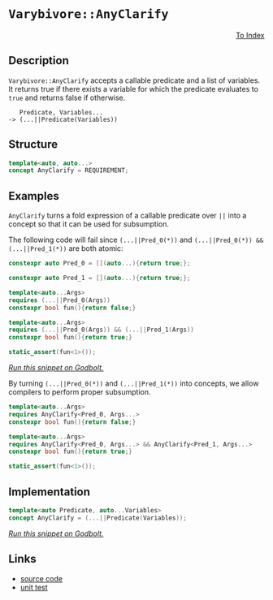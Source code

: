 <!-- Copyright 2024 Feng Mofan
SPDX-License-Identifier: Apache-2.0 -->

# `Varybivore::AnyClarify`

<p style='text-align: right;'><a href="../../../index.md#conceptualizations-3">To Index</a></p>

## Description

`Varybivore::AnyClarify` accepts a callable predicate and a list of variables.
It returns true if there exists a variable for which the predicate evaluates to `true` and returns false if otherwise.

<pre><code>   Predicate, Variables...
-> (...||Predicate(Variables))</code></pre>

## Structure

```C++
template<auto, auto...>
concept AnyClarify = REQUIREMENT;
```

## Examples

`AnyClarify` turns a fold expression of a callable predicate over `||` into a concept so that it can be used for subsumption.

The following code will fail since `(...||Pred_0(*))` and `(...||Pred_0(*)) && (...||Pred_1(*))` are both atomic:

```C++
constexpr auto Pred_0 = [](auto...){return true;};

constexpr auto Pred_1 = [](auto...){return true;};

template<auto...Args>
requires (...||Pred_0(Args))
constexpr bool fun(){return false;}

template<auto...Args>
requires (...||Pred_0(Args)) && (...||Pred_1(Args))
constexpr bool fun(){return true;}

static_assert(fun<1>());
```

[*Run this snippet on Godbolt.*](https://godbolt.org/#z:OYLghAFBqd5QCxAYwPYBMCmBRdBLAF1QCcAaPECAMzwBtMA7AQwFtMQByARg9KtQYEAysib0QXACx8BBAKoBnTAAUAHpwAMvAFYTStJg1DIApACYAQuYukl9ZATwDKjdAGFUtAK4sGIMwCspK4AMngMmAByPgBGmMQSAMykAA6oCoRODB7evv5BaRmOAmER0SxxCVzJdpgOWUIETMQEOT5%2BgbaY9sUMjc0EpVGx8Um2TS1teZ0KE4PhwxWj1QCUtqhexMjsHGgMs5iqKcQA1ExeRCfKxJjoAPoaJyaJACJPAVYBLxDnRAB0AJWJgA7BYbgRNgwTgRiF5MM8rMCXgiTBoAIKotF7A5HU6/VBXG73LhPV7vT7ffEAv5A0HgyHQ2HwxKI5EszGYgiYFgpAxc55uKkAtHEYAKZ7YTE3ACOXjwNwUJwg1JBblV11uDwgIrFKyB6OxXNxJxiqE8JyoXgYEFpYMwEOIUKoYiUKKRHPRXJ5fOZgouqGpOvFiUl6JlcoVSpVwLVMY19w02tFCj1TzMADZzOmowDVeqiXcuEndfqsQIcccTWbaBarTaQXaHVCYXC3cj0ZjZkxHMg7kwFEoWtQrQKuBKbUCWRw1rROAFeH4OFpSKhOGrLNYTgoNltMGnEjxSARNNO1gBrEABdN/AAc6akAWB6ckAE5Ek%2BzMlZxxJLwWBINA0UhF2XVcOF4BQQCA48l2nUg4FgGBEBADYCBSC5yEoNAeToeJIlYHZVDvABaZ8TmAZBkBOKQ/jMXhbkIEg8HQPR%2BEEEQxHYKQZEERQVHUWDSF0LhSAAd2IJgUk4HgZznBcTxXTgAHkLnQggTlQKgTiI9NSMkcjKOoyRaKVDwcPoU5zAPFZeBgrQ1ggJBsJSXCyAoCBnNckBgCkMw%2BDoLliEgiAYgUmJwmaABPaTeHC5hiEipSYm0OoYMPbC2EEJSGFoaLBKwGIvGAQVaFoSDuF4LAWEMYBxHy%2BVUrwAA3TByuXQ46guHZD3CLlv2XWg8BiCSEo8LAFJhPB/wq0gWuIU0lBebkasGowTzWKgDDFAA1PBMFEpSUkYGKeOEURxG4tj5CUNQFOE/QapQaxrH0IbIMgNZUBSXpyuI2Z0GeF5TA3SwzFAubiGY1r4DWWp6mcCBXCmPwRNCBZykqPRCkyARkax9IcYYIYMeWLoegaOY8ZEuHen6FpiZGKpxgGKnmfp9HGYkWGd22Ln9Dk4CFLA7SSLIiiqJoswlVwRjLM/LgbKPda1gQTAmCwBIbVIC9JESP432BSQNEkMxJHTQCrxffmfz/EADz%2Be90xvF8by4dMAkkLgAjfdNBcEsCIKgpXYIcpDHJQ1SMPczyLPwthOGaFgmuBYimBOZADCMaiXz%2BLg/na/AiEhliRKujiLukK6%2BNuwTdD88TJJi2SOHnP3QOUyP1M0s5iCTlO04zmrs9z/PTNQcz4n3MxFbsuDw5j%2BJMI88eXIskBE%2BT4jB6MLgXy4ICaFoQLgtCwS4qik7z4SpKUocE6MsYAhstyhSCqKkqypOqqVp2Zd8BueoLU2r0VUJ1LkJ1erdAUoNYaUUxq/1spDaah45oLUwEtaqRhVqgBDnwLaChdr7UOsdGaZdzpcUrrIauAllx1wemtYGVhLCvRiO9LWX0fqcD%2BgQAGrxGHWDBrwVAEMoZsNht0RqCMkaeHaHoNGZROYiWxr0VmyisgMyWEzGmFMWYyLyNTCR8M%2BhzA0ZjamlM9EozZvMBRmi%2Bbbk2LzBW1tW4gSEZwHufdU7p0zsAYeedHgQBlkXfcCtbLK1IKrdWowtbfl/KQf8iQc7G2BN7YEwJEgmzNp7Nu7jwK2CDrPUO8Bw6oTUkvBexA447ETmRFgCgmpUSarvP4PpZj0ULkxEup1y4UNOtQu6dsxISSkhVZurihYdzQhcDSWlan6XqY0k4zSc5tPUhAMyq9J5WUSDPda8EnIr1chUo5a9GkpBSHcFZdw1l9l7s%2BfyR94gnzChFBKl83mJWSqle%2B49MpPxynlP%2BmBCrFTEJ/Ga38sEINIP/RqQCFIdWQF1CBggoGCRgSNSK8CJpIJOqg9I6DlpYPCDg%2ByeCmA7T2gdI6i5DxkM4hIShvEbo0J0EM3xT0QY2BgWIlc30sjlQAPT/S5UwiwgiVwiKwHy7RUiGDuEsXIhVpjSZqNxkqpRBNeiqq0YY2mFjchWLlcYgYuq9BdkmJq6x5rnEON3Hzb8Ez/YePmScRZTSWlrOlp0uW1lwkhxVmrDWlBm7xP/GYHOiREgBACMbfeGho1PhvLkxS%2BTILQQiTrPW1Qbwe0/HG9Mn4nzW0SPJF1%2BSinNzoqmgOwd7JrDmhkZwkggA)

By turning `(...||Pred_0(*))` and `(...||Pred_1(*))` into concepts, we allow compilers to perform proper subsumption.

```C++
template<auto...Args>
requires AnyClarify<Pred_0, Args...>
constexpr bool fun(){return false;}

template<auto...Args>
requires AnyClarify<Pred_0, Args...> && AnyClarify<Pred_1, Args...>
constexpr bool fun(){return true;}

static_assert(fun<1>());
```

## Implementation

```C++
template<auto Predicate, auto...Variables>
concept AnyClarify = (...||Predicate(Variables));
```

[*Run this snippet on Godbolt.*](https://godbolt.org/#z:OYLghAFBqd5QCxAYwPYBMCmBRdBLAF1QCcAaPECAMzwBtMA7AQwFtMQByARg9KtQYEAysib0QXACx8BBAKoBnTAAUAHpwAMvAFYTStJg1DIApACYAQuYukl9ZATwDKjdAGFUtAK4sGIMwCspK4AMngMmAByPgBGmMT%2BGqQADqgKhE4MHt6%2B/kGp6Y4CYRHRLHEJZkl2mA6ZQgRMxATZPn6Btpj2RQwNTQQlUbHxibaNza25HQrjA%2BFD5SNVAJS2qF7EyOwcBJgsyQa7JgDMbkxeRADUysSY%2BKK7pJfnRAB07wBqTXhMMfQKJ2wJg0AEE0AwtskCJcQQwAJ5uAzEPBUOGXE4AEUuEHerxMAHY3AS3Dc7ngHpgIF9kb9/stlicrKDgSCAPQAKk5XO5PNZLI5XMuABVMDMFJduXzQQKebLOVKQSzwTNMKpksRnhdUNdbugAPoadHHLEmAJWAIYiAvVC4hn4iy3AgbBiXAjELyYRkEjFe5mg5W7NUa606u56rhGk1m02W622gkOzBO4gut0er34n3HJmK0G7faHT2nOPvEHEYAA45A0G3ACOXjwt3FsIRSJRcJOJN1BqeZYruMBSoEKqDlxiqE8lyoXgYEDtieTLqoYiUGZ9fpB%2BYOTCOxa1uL7lerZcw9cboph8MR31RndJ%2BqSMPLCgHVfRZgAbOYP5fWzeO6c97hr2z6vseAaquqY4TrQU4znOCaOs6rrukWViZiyLIzDu5J6kwChKM01Azp2XCAnODLZhwqy0JwAS8H4HBaKQqCcESljWJcCjrJsmDvscPCkAQmjUasADWIABJIrwaJIXD4scGgBBon4fmYAAc6n6Jwki8CwEgaEkjHMaxHC8AoIBJMJTHUaQcCwDAiAgOsBDJBc5CUGg%2Bx0PEkSsNsqjqR%2BAC0H6SJcwDIMglxSK8Zi8GSRDIugej8IIIhiOwUgyIIigqOoNmkLoXCkAA7sQTDJJwPA0XRDEiSxnAAPIXG50KoFQlyBSFYURVFMXSWY2IeN59AauYAnLLw1laKsEBIF5yQ%2BWQFAQIty0gMAUhmHwdC7MQFkQDEDUxOETRwtVvCncwxBwk1MTaLU1mCV5bCCE1DC0BdhVYDEXjAGctC0BZ3C8FgLCGMA4g/eedQAG6ig1qq1Bc2yCeEuy0YVtB4DEFW3R4WANW6eD6aDpAI8Q45KBieyQzjRgiasVAGBWHx4JgpVNckjCXTlwiiOI2VpfIShqA1xX6JDKDWNY%2Bi4xZkCrKgUKZCDwUzOgmKmBxlhVLwqCU8liNK503SZC4DDuJ4bR6KE8xlBUegFBkAiTH4JUuz0gyOyMJU1HUAh9BMNu5P7XRPfUsw%2B8MCT%2B7M7t6NhzQx4scerNxGxbBItUcPRpDGQbnBdUFoXhZF0WxUNEC4IQJD8VwU1CUzqwIJgTBYAkc6kBJkjHK8ACcxz4pIslmJIH6GQEH4D9pHC6aQ%2BkCa8H5cB%2B6kD%2Bpa9SVwARDx%2BBcNaZ5mWc3NlzY583Oa17mretY1%2BWwnBNCwcP4sFTCXMgBhGDFA%2BvFwGSCV8BJTwClEqIsMpC2kCLPK4tCq6B2uVSql1c750Lo1DgLVXIXEuB1Z4xBX7v0/t/SGf8AEyWGqgUa8R%2BJmCbjNWyV977xA8mtahS0xogBfm/YKpCjBcAHlwJINBaD7UOsdQq11zp82kbde6j0HB81eowAgH0voNV%2Bv9QGwM%2Bbg3ptsZi%2BBbjw0RoVZGyBUZ8wxl0BqOM8bnUJoY6ayIyaCUptTTAtMIZGAZqAc%2BfBWYKHZpzbmvNyaQMFllGBsg4EFWYogqWjMdZWEsPLGIitu4qx6OrTW2tZZ6xMkbMBJtu4Bx6Jba2OQPbBCtqnJ2ns0iuyyKHGpXtMj1L9mbSOQcE6tKThHQOvRo4O1jknPp1Txn9E6enNYWcspoPqoVUyBCiEfy/j/YA5DAGGhriA%2BuE1G7TRbqQNuHcRjdyxgvJe/9ZL4j3viBSkhx5hRKhg4%2BthT6MIvvAK%2BLk2psJYcQR%2B2wX69RYAoOG0U4aCNeIWGYwC67JVSrIKB0T%2BZxIliAY4ZUKpVVBosw%2Byzmo33ap1MF4UIVQsuDC/%2B8LoQQBGpw2hE1jgMKZnZBaHDlqAu5VwqFyRkh6lpXqeleFCFhV2mI%2BIEiTpnVurI%2BVd0HpPWUdQt6ajPrfSMZgP6AMxC6PJvo3xzjSDGMjgjEGzELFWPJjYrGzF7H4wRBgU1JM3G8A8WkLxdNfHhH8bNQJTA2Ycy5jzRiglImZQkDE3KYt4k6GxUk4wBSbD2MycrVWw5OCsk1jLXWFh9YsWKVgDN3ShmVMTiVe2pQxmNMKJkKtKQmne1GWnAZ5ten9CbeUqO0y20NLGN2/p8d%2B21vbY3OZvEc5z3QUfYuFLLhUuhbC%2Bl2Ja5JQbuy8%2Brd26d0oLna5/h/7HGOAEZSclDKnvxOvIlJlOAnysic3uARB4BHUp%2BAekgB4KWHlwHFWNjhLPvWZM%2Bs1c7xTvUXUD3zViU3SM4SQQA%3D%3D)

## Links

- [source code](../../../../conceptrodon/varybivore/concepts/any_clarify.hpp)
- [unit test](../../../../tests/unit/concepts/varybivore/any_clarify.test.hpp)
